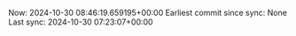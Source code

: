Now: 2024-10-30 08:46:19.659195+00:00 Earliest commit since sync: None Last sync: 2024-10-30 07:23:07+00:00
